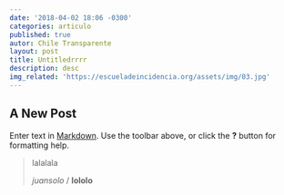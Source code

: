 ```yaml
---
date: '2018-04-02 18:06 -0300'
categories: articulo
published: true
autor: Chile Transparente
layout: post
title: Untitledrrrr
description: desc
img_related: 'https://escueladeincidencia.org/assets/img/03.jpg'
---
```

## A New Post

Enter text in [Markdown](http://daringfireball.net/projects/markdown/). Use the toolbar above, or click the **?** button for formatting help.

> lalalala
>
> _juansolo_ / __lololo__